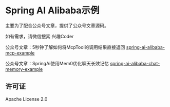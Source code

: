 # Spring AI Alibaba示例

主要为了配合公众号文章，提供了公众号文章源码。

如有需求，请微信搜索 兴趣Coder

公众号文章：5秒钟了解如何将McpTool的调用结果直接返回
[spring-ai-alibaba-mcp-example](spring-ai-alibaba-mcp-example)

公众号文章：SpringAi使用Mem0优化聊天长效记忆
[spring-ai-alibaba-chat-memory-example](spring-ai-alibaba-chat-memory-example)

## 许可证

Apache License 2.0 